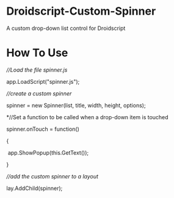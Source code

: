 # Droidscript-Custom-Spinner
A custom drop-down list control for Droidscript 

# How To Use

*//Load the file spinner.js*

app.LoadScript("spinner.js");

*//create a custom spinner*

spinner = new Spinner(list, title, width, height, options);

*//Set a function to be called when a drop-down item is touched

spinner.onTouch = function()

{

  app.ShowPopup(this.GetText());
  
}

*//add the custom spinner to a layout*

lay.AddChild(spinner);
